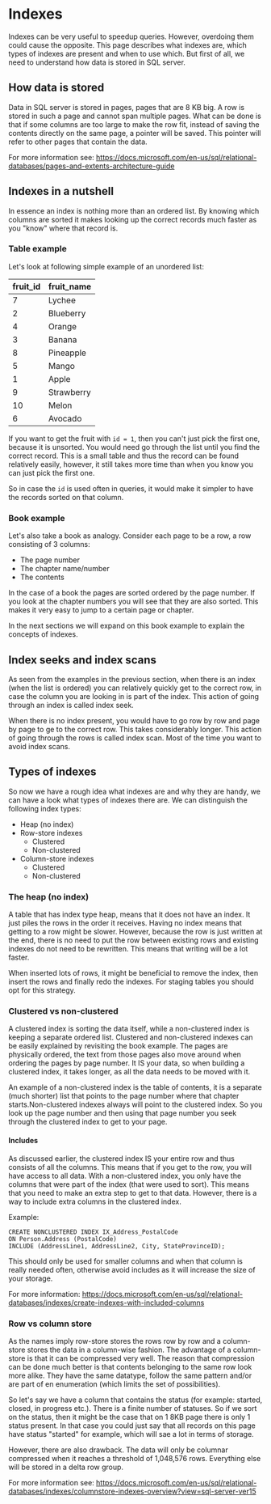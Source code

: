 # Indexes
Indexes can be very useful to speedup queries. However, overdoing them could cause the opposite.
This page describes what indexes are, which types of indexes are present and when to use which.
But first of all, we need to understand how data is stored in SQL server.

## How data is stored
Data in SQL server is stored in pages, pages that are 8 KB big. A row is stored in such a page and cannot span
multiple pages. What can be done is that if some columns are too large to make the row fit, instead of saving the
contents directly on the same page, a pointer will be saved. This pointer will refer to other pages that contain the 
data.

For more information see: https://docs.microsoft.com/en-us/sql/relational-databases/pages-and-extents-architecture-guide

## Indexes in a nutshell
In essence an index is nothing more than an ordered list. By knowing which columns are sorted it makes
looking up the correct records much faster as you "know" where that record is.

### Table example
Let's look at following simple example of an unordered list:

| fruit_id  | fruit_name      |
|-----------|-----------------|
| 7         | Lychee          |
| 2         | Blueberry       |
| 4         | Orange          |
| 3         | Banana          |
| 8         | Pineapple       |
| 5         | Mango           |
| 1         | Apple           |
| 9         | Strawberry      |
| 10        | Melon           |
| 6         | Avocado         |

If you want to get the fruit with `id = 1`, then you can't just pick the first one, because it is unsorted. 
You would need go through the list until you find the correct record. This is a small table and thus the record
can be found relatively easily, however, it still takes more time than when you know you can just pick the first one.

So in case the `id` is used often in queries, it would make it simpler to have the records sorted on that column.

### Book example
Let's also take a book as analogy. Consider each page to be a row, a row consisting of 3 columns:

* The page number
* The chapter name/number
* The contents

In the case of a book the pages are sorted ordered by the page number. If you look at the chapter numbers you
will see that they are also sorted. This makes it very easy to jump to a certain page or chapter.

In the next sections we will expand on this book example to explain the concepts of indexes.

## Index seeks and index scans
As seen from the examples in the previous section, when there is an index (when the list is ordered) you can
relatively quickly get to the correct row, in case the column you are looking in is part of the index. This 
action of going through an index is called index seek.

When there is no index present, you would have to go row by row and page by page to ge to the correct row. This 
takes considerably longer. This action of going through the rows is called index scan. Most of the time you want
to avoid index scans.

## Types of indexes
So now we have a rough idea what indexes are and why they are handy, we can have a look what types of indexes there are.
We can distinguish the following index types:

* Heap (no index)
* Row-store indexes
    * Clustered
    * Non-clustered
* Column-store indexes  
    - Clustered
    - Non-clustered

### The heap (no index)
A table that has index type heap, means that it does not have an index. It just piles the rows in the order it 
receives. Having no index means that getting to a row might be slower. However, because the row is just written
at the end, there is no need to put the row between existing rows and existing indexes do not need to be rewritten.
This means that writing will be a lot faster.

When inserted lots of rows, it might be beneficial to remove the index, then insert the rows and finally redo the
indexes. For staging tables you should opt for this strategy.

### Clustered vs non-clustered
A clustered index is sorting the data itself, while a non-clustered index is keeping a separate ordered list.
Clustered and non-clustered indexes can be easily explained by revisiting the book example. The pages are physically
ordered, the text from those pages also move around when ordering the pages by page number. It IS your data, so when
building a clustered index, it takes longer, as all the data needs to be moved with it.

An example of a non-clustered index is the table of contents, it is a separate (much shorter) list that points
to the page number where that chapter starts.Non-clustered indexes always will point to the clustered index. So you look 
up the page number and then using that page number you seek through the clustered index to get to your page.

#### Includes
As discussed earlier, the clustered index IS your entire row and thus consists of all the columns. This means that
if you get to the row, you will have access to all data. With a non-clustered index, you only have the columns that
were part of the index (that were used to sort). This means that you need to make an extra step to get to that data.
However, there is a way to include extra columns in the clustered index.

Example:
```t-sql
CREATE NONCLUSTERED INDEX IX_Address_PostalCode  
ON Person.Address (PostalCode)  
INCLUDE (AddressLine1, AddressLine2, City, StateProvinceID);  
```

This should only be used for smaller columns and when that column is really needed often, otherwise avoid includes
as it will increase the size of your storage.

For more information: https://docs.microsoft.com/en-us/sql/relational-databases/indexes/create-indexes-with-included-columns

### Row vs column store
As the names imply row-store stores the rows row by row and a column-store stores the data in a column-wise fashion.
The advantage of a column-store is that it can be compressed very well. The reason that compression can be done
much better is that contents belonging to the same row look more alike. They have the same datatype, follow the 
same pattern and/or are part of en enumeration (which limits the set of possibilities). 

So let's say we have a column that contains the status (for example: started, closed, in progress etc.). There is 
a finite number of statuses. So if we sort on the status, then it might be the case that on 1 8KB page there is only
1 status present. In that case you could just say that all records on this page have status "started" for example,
which will sae a lot in terms of storage. 

However, there are also drawback. The data will only be columnar compressed when it reaches a threshold of 1,048,576 rows.
Everything else will be stored in a delta row group.

For more information see: https://docs.microsoft.com/en-us/sql/relational-databases/indexes/columnstore-indexes-overview?view=sql-server-ver15